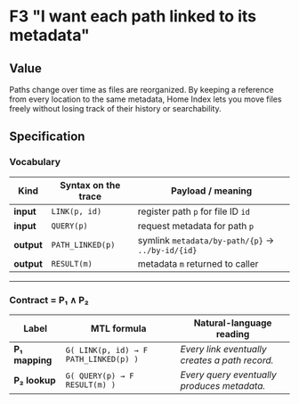 # F3 "I want each path linked to its metadata"

## Value

Paths change over time as files are reorganized. By keeping a reference from every location to the same metadata, Home Index lets you move files freely without losing track of their history or searchability.

## Specification

### Vocabulary

| Kind       | Syntax on the trace | Payload / meaning |
| ---------- | ------------------- | ----------------- |
| **input**  | `LINK(p, id)`       | register path `p` for file ID `id` |
| **input**  | `QUERY(p)`          | request metadata for path `p` |
| **output** | `PATH_LINKED(p)`    | symlink `metadata/by-path/{p}` → `../by-id/{id}` |
| **output** | `RESULT(m)`         | metadata `m` returned to caller |

---

### Contract = P₁ ∧ P₂

| Label | MTL formula | Natural-language reading |
| ----- | ----------- | ----------------------- |
| **P₁ mapping**   | `G( LINK(p, id) → F PATH_LINKED(p) )` | *Every link eventually creates a path record.* |
| **P₂ lookup**    | `G( QUERY(p) → F RESULT(m) )`        | *Every query eventually produces metadata.* |
